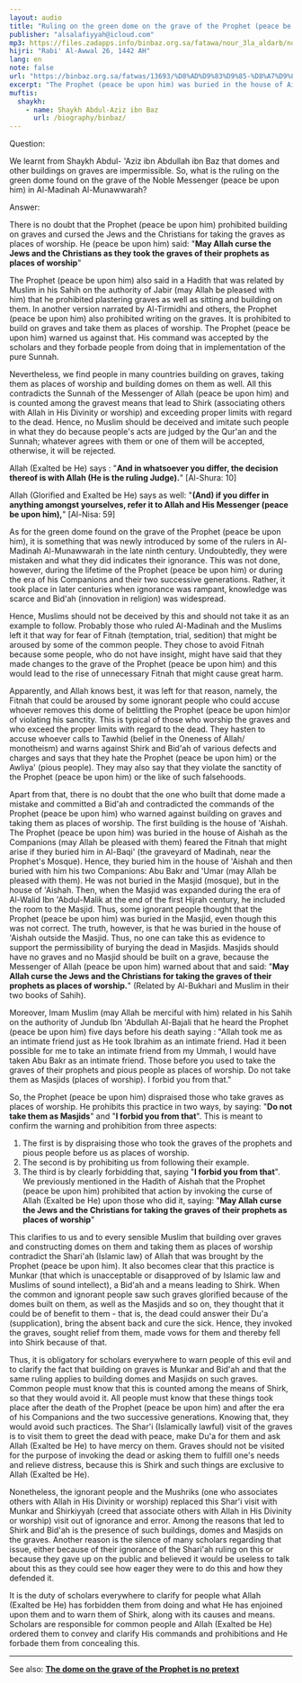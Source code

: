 ```yaml
---
layout: audio
title: "Ruling on the green dome on the grave of the Prophet (peace be upon him)"
publisher: "alsalafiyyah@icloud.com"
mp3: https://files.zadapps.info/binbaz.org.sa/fatawa/nour_3la_aldarb/nour_667/nour_66701.mp3
hijri: "Rabi' Al-Awwal 26, 1442 AH"
lang: en
note: false
url: "https://binbaz.org.sa/fatwas/13693/%D8%AD%D9%83%D9%85-%D8%A7%D9%84%D9%82%D8%A8%D8%A9-%D8%A7%D9%84%D8%AA%D9%8A-%D8%B9%D9%84%D9%89-%D9%82%D8%A8%D8%B1-%D8%A7%D9%84%D8%B1%D8%B3%D9%88%D9%84-%EF%B7%BA"
excerpt: "The Prophet (peace be upon him) was buried in the house of Aishah as the Companions (may Allah be pleased with them) feared the Fitnah that might arise if they buried him in Al-Baqi' (the graveyard of Madinah, near the Prophet's Mosque). Hence, they buried him in the house of 'Aishah and then buried with him his two Companions: Abu Bakr and 'Umar (may Allah be pleased with them). He was not buried in the Masjid (mosque), but in the house of 'Aishah. Then, when the Masjid was expanded during the era of Al-Walid Ibn 'Abdul-Malik at the end of the first Hijrah century, he included the room to the Masjid."
muftis:
  shaykh: 
    - name: Shaykh Abdul-Aziz ibn Baz
      url: /biography/binbaz/
---
```


Question:

We learnt from Shaykh Abdul- 'Aziz ibn Abdullah ibn Baz that domes and other buildings on graves are impermissible. So, what is the ruling on the green dome found on the grave of the Noble Messenger (peace be upon him) in Al-Madinah Al-Munawwarah? 

Answer:

There is no doubt that the Prophet (peace be upon him) prohibited building on graves and cursed the Jews and the Christians for taking the graves as places of worship. He (peace be upon him) said: "**May Allah curse the Jews and the Christians as they took the graves of their prophets as places of worship**" 

The Prophet (peace be upon him) also said in a Hadith that was related by Muslim in his Sahih on the authority of Jabir (may Allah be pleased with him) that he prohibited plastering graves as well as sitting and building on them. In another version narrated by Al-Tirmidhi and others, the Prophet (peace be upon him) also prohibited writing on the graves. It is prohibited to build on graves and take them as places of worship. The Prophet (peace be upon him) warned us against that. His command was accepted by the scholars and they forbade people from doing that in implementation of the pure Sunnah. 

Nevertheless, we find people in many countries building on graves, taking them as places of worship and building domes on them as well. All this contradicts the Sunnah of the Messenger of Allah (peace be upon him) and is counted among the gravest means that lead to Shirk (associating others with Allah in His Divinity or worship) and exceeding proper limits with regard to the dead. Hence, no Muslim should be deceived and imitate such people in what they do because people's acts are judged by the Qur'an and the Sunnah; whatever agrees with them or one of them will be accepted, otherwise, it will be rejected. 

Allah (Exalted be He) says : "**And in whatsoever you differ, the decision thereof is with Allah (He is the ruling Judge).**" [Al-Shura: 10] 

Allah (Glorified and Exalted be He) says as well: "**(And) if you differ in anything amongst yourselves, refer it to Allah and His Messenger (peace be upon him),**" [Al-Nisa: 59]

As for the green dome found on the grave of the Prophet (peace be upon him), it is something that was newly introduced by some of the rulers in Al-Madinah Al-Munawwarah in the late ninth century. Undoubtedly, they were mistaken and what they did indicates their ignorance. This was not done, however, during the lifetime of the Prophet (peace be upon him) or during the era of his Companions and their two successive generations. Rather, it took place in later centuries when ignorance was rampant, knowledge was scarce and Bid'ah (innovation in religion) was widespread. 

Hence, Muslims should not be deceived by this and should not take it as an example to follow. Probably those who ruled Al-Madinah and the Muslims left it that way for fear of Fitnah (temptation, trial, sedition) that might be aroused by some of the common people. They chose to avoid Fitnah because some people, who do not have insight, might have said that they made changes to the grave of the Prophet (peace be upon him) and this would lead to the rise of unnecessary Fitnah that might cause great harm. 

Apparently, and Allah knows best, it was left for that reason, namely, the Fitnah that could be aroused by some ignorant people who could accuse whoever removes this dome of belittling the Prophet (peace be upon him)or of violating his sanctity. This is typical of those who worship the graves and who exceed the proper limits with regard to the dead. They hasten to accuse whoever calls to Tawhid (belief in the Oneness of Allah/ monotheism) and warns against Shirk and Bid'ah of various defects and charges and says that they hate the Prophet (peace be upon him) or the Awliya' (pious people). They may also say that they violate the sanctity of the Prophet (peace be upon him) or the like of such falsehoods. 

Apart from that, there is no doubt that the one who built that dome made a mistake and committed a Bid'ah and contradicted the commands of the Prophet (peace be upon him) who warned against building on graves and taking them as places of worship. The first building is the house of 'Aishah. The Prophet (peace be upon him) was buried in the house of Aishah as the Companions (may Allah be pleased with them) feared the Fitnah that might arise if they buried him in Al-Baqi' (the graveyard of Madinah, near the Prophet's Mosque). Hence, they buried him in the house of 'Aishah and then buried with him his two Companions: Abu Bakr and 'Umar (may Allah be pleased with them). He was not buried in the Masjid (mosque), but in the house of 'Aishah. Then, when the Masjid was expanded during the era of Al-Walid Ibn 'Abdul-Malik at the end of the first Hijrah century, he included the room to the Masjid. Thus, some ignorant people thought that the Prophet (peace be upon him) was buried in the Masjid, even though this was not correct. The truth, however, is that he was buried in the house of 'Aishah outside the Masjid. Thus, no one can take this as evidence to support the permissibility of burying the dead in Masjids. Masjids should have no graves and no Masjid should be built on a grave, because the Messenger of Allah (peace be upon him) warned about that and said: "**May Allah curse the Jews and the Christians for taking the graves of their prophets as places of worship.**" (Related by Al-Bukhari and Muslim in their two books of Sahih). 

Moreover, Imam Muslim (may Allah be merciful with him) related in his Sahih on the authority of Jundub Ibn 'Abdullah Al-Bajali that he heard the Prophet (peace be upon him) five days before his death saying : "Allah took me as an intimate friend just as He took Ibrahim as an intimate friend. Had it been possible for me to take an intimate friend from my Ummah, I would have taken Abu Bakr as an intimate friend. Those before you used to take the graves of their prophets and pious people as places of worship. Do not take them as Masjids (places of worship). I forbid you from that."

So, the Prophet (peace be upon him) dispraised those who take graves as places of worship. He prohibits this practice in two ways, by saying: "**Do not take them as Masjids**" and "**I forbid you from that**". This is meant to confirm the warning and prohibition from three aspects:

1. The first is by dispraising those who took the graves of the prophets and pious people before us as places of worship. 
2. The second is by prohibiting us from following their example. 
3. The third is by clearly forbidding that, saying "**I forbid you from that**". We previously mentioned in the Hadith of Aishah that the Prophet (peace be upon him) prohibited that action by invoking the curse of Allah (Exalted be He) upon those who did it, saying: "**May Allah curse the Jews and the Christians for taking the graves of their prophets as places of worship**" 

This clarifies to us and to every sensible Muslim that building over graves and constructing domes on them and taking them as places of worship contradict the Shari'ah (Islamic law) of Allah that was brought by the Prophet (peace be upon him). It also becomes clear that this practice is Munkar (that which is unacceptable or disapproved of by Islamic law and Muslims of sound intellect), a Bid'ah and a means leading to Shirk. When the common and ignorant people saw such graves glorified because of the domes built on them, as well as the Masjids and so on, they thought that it could be of benefit to them - that is, the dead could answer their Du'a (supplication), bring the absent back and cure the sick. Hence, they invoked the graves, sought relief from them, made vows for them and thereby fell into Shirk because of that. 

Thus, it is obligatory for scholars everywhere to warn people of this evil and to clarify the fact that building on graves is Munkar and Bid'ah and that the same ruling applies to building domes and Masjids on such graves. Common people must know that this is counted among the means of Shirk, so that they would avoid it. All people must know that these things took place after the death of the Prophet (peace be upon him) and after the era of his Companions and the two successive generations. Knowing that, they would avoid such practices. The Shar'i (Islamically lawful) visit of the graves is to visit them to greet the dead with peace, make Du'a for them and ask Allah (Exalted be He) to have mercy on them. Graves should not be visited for the purpose of invoking the dead or asking them to fulfill one's needs and relieve distress, because this is Shirk and such things are exclusive to Allah (Exalted be He). 

Nonetheless, the ignorant people and the Mushriks (one who associates others with Allah in His Divinity or worship) replaced this Shar'i visit with Munkar and Shirkiyyah (creed that associate others with Allah in His Divinity or worship) visit out of ignorance and error. Among the reasons that led to Shirk and Bid'ah is the presence of such buildings, domes and Masjids on the graves. Another reason is the silence of many scholars regarding that issue, either because of their ignorance of the Shari'ah ruling on this or because they gave up on the public and believed it would be useless to talk about this as they could see how eager they were to do this and how they defended it.

It is the duty of scholars everywhere to clarify for people what Allah (Exalted be He) has forbidden them from doing and what He has enjoined upon them and to warn them of Shirk, along with its causes and means. Scholars are responsible for common people and Allah (Exalted be He) ordered them to convey and clarify His commands and prohibitions and He forbade them from concealing this. 

---

See also: [**The dome on the grave of the Prophet is no pretext**](/wahhabism/green-dome/)
